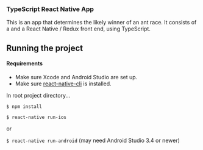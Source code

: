 ### TypeScript React Native App


This is an app that determines the likely winner of an ant race. It consists of a and a React Native / Redux front end, using TypeScript.


## Running the project

#### Requirements
 - Make sure Xcode and Android Studio are set up.
 - Make sure [react-native-cli](https://facebook.github.io/react-native/docs/getting-started.html) is installed.

In root project directory...

`$ npm install`

`$ react-native run-ios`

or

`$ react-native run-android` (may need Android Studio 3.4 or newer)


